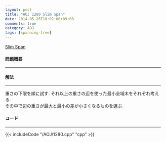 ```yaml
---
layout: post
title: "AOJ 1280 Slim Span"
date: 2014-05-26T18:02:00+09:00
comments: true
category: AOJ
tags: [spanning-tree]
---
```


[Slim Span](http://judge.u-aizu.ac.jp/onlinejudge/description.jsp?id=1280)

#### 問題概要

****

#### 解法

****

重さの下限を順に試す. それ以上の重さの辺を使った最小全域木をそれぞれ考える.  
その中で辺の重さが最大と最小の差が小さくなるものを選ぶ.

#### コード

****

{{< includeCode "/AOJ/1280.cpp" "cpp" >}}

